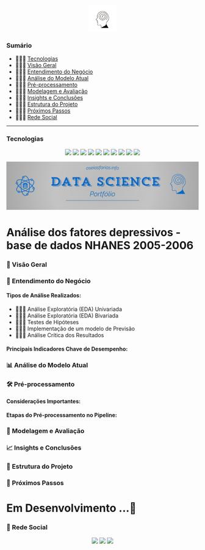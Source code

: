<p align="center">
  <img height="70px" src="./reports/figures/depressao_logo.png">
</p>


<h3  id="techs">Sumário</h3>


<p id="roadmap"> 
  <ul>
    <li>👨🏾‍💻 <a href="#techs">Tecnologias</a></li>
    <li>👨🏾‍💻 <a href="#id1">  Visão Geral</a> </li>
    <li>👨🏾‍💻 <a href="#id2">  Entendimento do Negócio</a> </li>
    <li>👨🏾‍💻 <a href="#id3">  Análise do Modelo Atual</a> </li>
    <li>👨🏾‍💻 <a href="#id4">  Pré-processamento</a>  </li>
    <li>👨🏾‍💻 <a href="#id5">  Modelagem e Avaliação</a>  </li>
    <li>👨🏾‍💻 <a href="#id6">  Insights e Conclusões</a>  </li>
    <li>👨🏾‍💻 <a href="#id7">  Estrutura do Projeto</a>  </li>
    <li>👨🏾‍💻 <a href="#id8">  Próximos Passos</a>  </li>
    <li>👨🏾‍💻 <a href="#id9">  Rede Social</a>  </li>
  </ul>
</p>


---


<h3  id="techs">Tecnologias</h3>

<p align=center> <img src="https://img.shields.io/badge/python-3670A0?style=for-the-badge&logo=python&logoColor=ffdd54"> <img src="https://img.shields.io/badge/pandas-%23150458.svg?style=for-the-badge&logo=pandas&logoColor=white""> <img src="https://img.shields.io/badge/numpy-%23013243.svg?style=for-the-badge&logo=numpy&logoColor=white"> <img src="https://img.shields.io/badge/Matplotlib-%23ffffff.svg?style=for-the-badge&logo=Matplotlib&logoColor=black"> <img src="https://img.shields.io/badge/jupyter-%23FA0F00.svg?style=for-the-badge&logo=jupyter&logoColor=white"> <img src="https://img.shields.io/badge/SciPy-%230C55A5.svg?style=for-the-badge&logo=scipy&logoColor=%white"> <img src="https://img.shields.io/badge/scikit--learn-%23F7931E.svg?style=for-the-badge&logo=scikit-learn&logoColor=white"> <img src="https://img.shields.io/badge/Ubuntu-E95420?style=for-the-badge&logo=ubuntu&logoColor=white"> <img src="https://img.shields.io/badge/git-%23F05033.svg?style=for-the-badge&logo=git&logoColor=white"> <img src="https://img.shields.io/badge/statsmodels-%230C55A5.svg?style=for-the-badge&logoColor=white">
  </ul>
  <br>
</p>


<p align="center">
  <img wigth="90%" src="./reports/figures/banner_hnes.png">
</p>



# Análise dos fatores depressivos - base de dados NHANES 2005-2006




<h3 id="id1">📌 Visão Geral</h3>


<h3 id="id2">💼 Entendimento do Negócio</h3>

<h4>Tipos de Análise Realizados:</h4>

<p id="roadmap"> 
  <ul>
    <li>👨🏾‍💻 Análise Exploratória (EDA) Univariada</li>
    <li>👨🏾‍💻 Análise Exploratória (EDA) Bivariada</li>
    <li>👨🏾‍💻 Testes de Hipóteses</li>
    <li>👨🏾‍💻 Implementação de um modelo de Previsão</li>
    <li>👨🏾‍💻 Análise Crítica dos Resultados</li>
  </ul>
</p>


<h4>Principais Indicadores Chave de Desempenho:</h4>

<h3 id="id3">📊 Análise do Modelo Atual</h3>


<h3 id="id4">🛠 Pré-processamento</h3>


<h4>Considerações Importantes:</h4>


<h4>Etapas do Pré-processamento no Pipeline:

</h4>


<h3 id="id5">🤖 Modelagem e Avaliação</h3>



<h3 id="id6">📈 Insights e Conclusões</h3>



<h3 id="id7">📜 Estrutura do Projeto</h3>


<h3 id="id8">🚧 Próximos Passos</h3>



# Em Desenvolvimento ...🚧

<h3  id="id9">🎥 Rede Social</h3>

<p align=center> <a href="https://www.linkedin.com/in/oseiasfarias/"><img src="https://img.shields.io/badge/linkedin-%230077B5.svg?style=for-the-badge&logo=linkedin&logoColor=white"></a>
<a href="https://oseiasfarias.medium.com"><img src="https://img.shields.io/badge/Medium-12100E?style=for-the-badge&logo=medium&logoColor=white"></a>
<a href="https://www.kaggle.com/osiasdfarias"><img src="https://img.shields.io/badge/Kaggle-035a7d?style=for-the-badge&logo=kaggle&logoColor=white"></a>
</p>